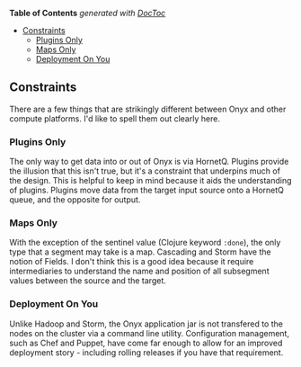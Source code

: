 <!-- START doctoc generated TOC please keep comment here to allow auto update -->
<!-- DON'T EDIT THIS SECTION, INSTEAD RE-RUN doctoc TO UPDATE -->
**Table of Contents**  *generated with [DocToc](http://doctoc.herokuapp.com/)*

- [Constraints](#constraints)
  - [Plugins Only](#plugins-only)
  - [Maps Only](#maps-only)
  - [Deployment On You](#deployment-on-you)

<!-- END doctoc generated TOC please keep comment here to allow auto update -->

## Constraints

There are a few things that are strikingly different between Onyx and other compute platforms. I'd like to spell them out clearly here.

### Plugins Only

The only way to get data into or out of Onyx is via HornetQ. Plugins provide the illusion that this isn't true, but it's a constraint that underpins much of the design. This is helpful to keep in mind because it aids the understanding of plugins. Plugins move data from the target input source onto a HornetQ queue, and the opposite for output.

### Maps Only

With the exception of the sentinel value (Clojure keyword `:done`), the only type that a segment may take is a map. Cascading and Storm have the notion of Fields. I don't think this is a good idea because it require intermediaries to understand the name and position of all subsegment values between the source and the target.

### Deployment On You

Unlike Hadoop and Storm, the Onyx application jar is not transfered to the nodes on the cluster via a command line utility. Configuration management, such as Chef and Puppet, have come far enough to allow for an improved deployment story - including rolling releases if you have that requirement.